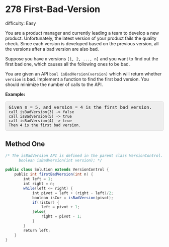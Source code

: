 # 278 First-Bad-Version

difficulty: Easy

<style>
        section pre{
          background-color: #eee;
          border: 1px solid #ddd;
          padding:10px;
          border-radius: 5px;
        }
      </style>
<section>
<div><p>You are a product manager and currently leading a team to develop a new product. Unfortunately, the latest version of your product fails the quality check. Since each version is developed based on the previous version, all the versions after a bad version are also bad.</p>
<p>Suppose you have <code>n</code> versions <code>[1, 2, ..., n]</code> and you want to find out the first bad one, which causes all the following ones to be bad.</p>
<p>You are given an API <code>bool isBadVersion(version)</code> which will return whether <code>version</code> is bad. Implement a function to find the first bad version. You should minimize the number of calls to the API.</p>
<p><b>Example:</b></p>
<pre>Given n = 5, and version = 4 is the first bad version.
<code>call isBadVersion(3) -&gt; false
call isBadVersion(5)&nbsp;-&gt; true
call isBadVersion(4)&nbsp;-&gt; true
Then 4 is the first bad version.&nbsp;</code>
</pre>
</div></section>
 
 ## Method One 
 
``` Java
/* The isBadVersion API is defined in the parent class VersionControl.
      boolean isBadVersion(int version); */
​
public class Solution extends VersionControl {
    public int firstBadVersion(int n) {
        int left = 1;
        int right = n;
        while(left <= right) {
            int pivot = left + (right - left)/2;
            boolean isCur = isBadVersion(pivot);
            if(!isCur) {
                left = pivot + 1;
            }else{
                right = pivot - 1;
            }
        }
        return left;
    }
}
​
```
